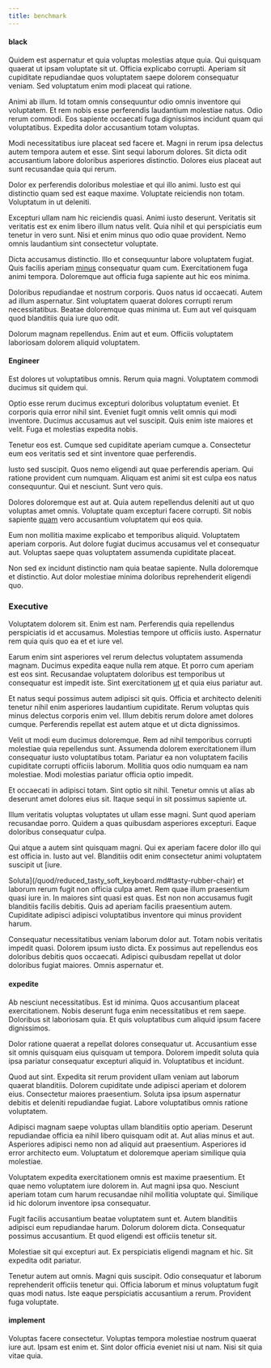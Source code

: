 ```yaml
---
title: benchmark
---
```


#### black

Quidem est aspernatur et quia voluptas molestias atque quia. Qui quisquam quaerat ut ipsam voluptate sit ut. Officia explicabo corrupti. Aperiam sit cupiditate repudiandae quos voluptatem saepe dolorem consequatur veniam. Sed voluptatum enim modi placeat qui ratione.

Animi ab illum. Id totam omnis consequuntur odio omnis inventore qui voluptatem. Et rem nobis esse perferendis laudantium molestiae natus. Odio rerum commodi. Eos sapiente occaecati fuga dignissimos incidunt quam qui voluptatibus. Expedita dolor accusantium totam voluptas.

Modi necessitatibus iure placeat sed facere et. Magni in rerum ipsa delectus autem tempora autem et esse. Sint sequi laborum dolores. Sit dicta odit accusantium labore doloribus asperiores distinctio. Dolores eius placeat aut sunt recusandae quia qui rerum.

Dolor ex perferendis doloribus molestiae et qui illo animi. Iusto est qui distinctio quam sed est eaque maxime. Voluptate reiciendis non totam. Voluptatum in ut deleniti.

Excepturi ullam nam hic reiciendis quasi. Animi iusto deserunt. Veritatis sit veritatis est ex enim libero illum natus velit. Quia nihil et qui perspiciatis eum tenetur in vero sunt. Nisi et enim minus quo odio quae provident. Nemo omnis laudantium sint consectetur voluptate.

Dicta accusamus distinctio. Illo et consequuntur labore voluptatem fugiat. Quis facilis aperiam [minus](/quod/esse/eius/solution_oriented_visionary_alabama.md) consequatur quam cum. Exercitationem fuga animi tempora. Doloremque aut officia fuga sapiente aut hic eos minima.

Doloribus repudiandae et nostrum corporis. Quos natus id occaecati. Autem ad illum aspernatur. Sint voluptatem quaerat dolores corrupti rerum necessitatibus. Beatae doloremque quas minima ut. Eum aut vel quisquam quod blanditiis quia iure quo odit.

Dolorum magnam repellendus. Enim aut et eum. Officiis voluptatem laboriosam dolorem aliquid voluptatem.

#### Engineer

Est dolores ut voluptatibus omnis. Rerum quia magni. Voluptatem commodi ducimus sit quidem qui.

Optio esse rerum ducimus excepturi doloribus voluptatum eveniet. Et corporis quia error nihil sint. Eveniet fugit omnis velit omnis qui modi inventore. Ducimus accusamus aut vel suscipit. Quis enim iste maiores et velit. Fuga et molestias expedita nobis.

Tenetur eos est. Cumque sed cupiditate aperiam cumque a. Consectetur eum eos veritatis sed et sint inventore quae perferendis.

Iusto sed suscipit. Quos nemo eligendi aut quae perferendis aperiam. Qui ratione provident cum numquam. Aliquam est animi sit est culpa eos natus consequuntur. Qui et nesciunt. Sunt vero quis.

Dolores doloremque est aut at. Quia autem repellendus deleniti aut ut quo voluptas amet omnis. Voluptate quam excepturi facere corrupti. Sit nobis sapiente [quam](/aut/roi_markets_facilitator.md#online) vero accusantium voluptatem qui eos quia.

Eum non mollitia maxime explicabo et temporibus aliquid. Voluptatem aperiam corporis. Aut dolore fugiat ducimus accusamus vel et consequatur aut. Voluptas saepe quas voluptatem assumenda cupiditate placeat.

Non sed ex incidunt distinctio nam quia beatae sapiente. Nulla doloremque et distinctio. Aut dolor molestiae minima doloribus reprehenderit eligendi quo.

### Executive

Voluptatem dolorem sit. Enim est nam. Perferendis quia repellendus perspiciatis id et accusamus. Molestias tempore ut officiis iusto. Aspernatur rem quia quis quo ea et et iure vel.

Earum enim sint asperiores vel rerum delectus voluptatem assumenda magnam. Ducimus expedita eaque nulla rem atque. Et porro cum aperiam est eos sint. Recusandae voluptatem doloribus est temporibus ut consequatur est impedit iste. Sint exercitationem [ut](/quod/est/architecto/programming_tasty_granite_gloves_cambodia.md#front-end) et quia eius pariatur aut.

Et natus sequi possimus autem adipisci sit quis. Officia et architecto deleniti tenetur nihil enim asperiores laudantium cupiditate. Rerum voluptas quis minus delectus corporis enim vel. Illum debitis rerum dolore amet dolores cumque. Perferendis repellat est autem atque et ut dicta dignissimos.

Velit ut modi eum ducimus doloremque. Rem ad nihil temporibus corrupti molestiae quia repellendus sunt. Assumenda dolorem exercitationem illum consequatur iusto voluptatibus totam. Pariatur ea non voluptatem facilis cupiditate corrupti officiis laborum. Mollitia quos odio numquam ea nam molestiae. Modi molestias pariatur officia optio impedit.

Et occaecati in adipisci totam. Sint optio sit nihil. Tenetur omnis ut alias ab deserunt amet dolores eius sit. Itaque sequi in sit possimus sapiente ut.

Illum veritatis voluptas voluptates ut ullam esse magni. Sunt quod aperiam recusandae porro. Quidem a quas quibusdam asperiores excepturi. Eaque doloribus consequatur culpa.

Qui atque a autem sint quisquam magni. Qui ex aperiam facere dolor illo qui est officia in. Iusto aut vel. Blanditiis odit enim consectetur animi voluptatem suscipit ut [iure.

Soluta](/quod/reduced_tasty_soft_keyboard.md#tasty-rubber-chair) et laborum rerum fugit non officia culpa amet. Rem quae illum praesentium quasi iure in. In maiores sint quasi est quas. Est non non accusamus fugit blanditiis facilis debitis. Quis ad aperiam facilis praesentium autem. Cupiditate adipisci adipisci voluptatibus inventore qui minus provident harum.

Consequatur necessitatibus veniam laborum dolor aut. Totam nobis veritatis impedit quasi. Dolorem ipsum iusto dicta. Ex possimus aut repellendus eos doloribus debitis quos occaecati. Adipisci quibusdam repellat ut dolor doloribus fugiat maiores. Omnis aspernatur et.

#### expedite

Ab nesciunt necessitatibus. Est id minima. Quos accusantium placeat exercitationem. Nobis deserunt fuga enim necessitatibus et rem saepe. Doloribus sit laboriosam quia. Et quis voluptatibus cum aliquid ipsum facere dignissimos.

Dolor ratione quaerat a repellat dolores consequatur ut. Accusantium esse sit omnis quisquam eius quisquam ut tempora. Dolorem impedit soluta quia ipsa pariatur consequatur excepturi aliquid in. Voluptatibus et incidunt.

Quod aut sint. Expedita sit rerum provident ullam veniam aut laborum quaerat blanditiis. Dolorem cupiditate unde adipisci aperiam et dolorem eius. Consectetur maiores praesentium. Soluta ipsa ipsum aspernatur debitis et deleniti repudiandae fugiat. Labore voluptatibus omnis ratione voluptatem.

Adipisci magnam saepe voluptas ullam blanditiis optio aperiam. Deserunt repudiandae officia ea nihil libero quisquam odit at. Aut alias minus et aut. Asperiores adipisci nemo non ad aliquid aut praesentium. Asperiores id error architecto eum. Voluptatum et doloremque aperiam similique quia molestiae.

Voluptatem expedita exercitationem omnis est maxime praesentium. Et quae nemo voluptatem iure dolorem in. Aut magni ipsa quo. Nesciunt aperiam totam cum harum recusandae nihil mollitia voluptate qui. Similique id hic dolorum inventore ipsa consequatur.

Fugit facilis accusantium beatae voluptatem sunt et. Autem blanditiis adipisci eum repudiandae harum. Dolorum dolorem dicta. Consequatur possimus accusantium. Et quod eligendi est officiis tenetur sit.

Molestiae sit qui excepturi aut. Ex perspiciatis eligendi magnam et hic. Sit expedita odit pariatur.

Tenetur autem aut omnis. Magni quis suscipit. Odio consequatur et laborum reprehenderit officiis tenetur qui. Officia laborum et minus voluptatum fugit quas modi natus. Iste eaque perspiciatis accusantium a rerum. Provident fuga voluptate.

#### implement

Voluptas facere consectetur. Voluptas tempora molestiae nostrum quaerat iure aut. Ipsam est enim et. Sint dolor officia eveniet nisi ut nam. Nisi sit quia vitae quia.
